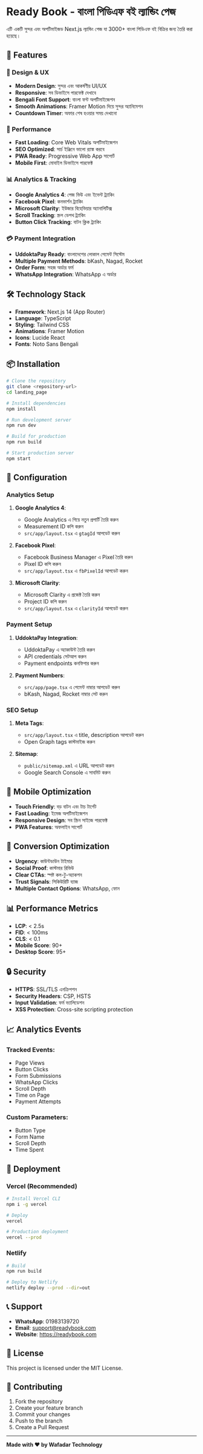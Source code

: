 # Ready Book - বাংলা পিডিএফ বই ল্যান্ডিং পেজ

এটি একটি সুন্দর এবং অপটিমাইজড Next.js ল্যান্ডিং পেজ যা 3000+ বাংলা পিডিএফ বই বিক্রির জন্য তৈরি করা হয়েছে।

## 🚀 Features

### 🎨 Design & UX
- **Modern Design**: সুন্দর এবং আকর্ষণীয় UI/UX
- **Responsive**: সব ডিভাইসে পারফেক্ট দেখাবে
- **Bengali Font Support**: বাংলা ফন্ট অপটিমাইজেশন
- **Smooth Animations**: Framer Motion দিয়ে সুন্দর অ্যানিমেশন
- **Countdown Timer**: অফার শেষ হওয়ার সময় দেখানো

### 📱 Performance
- **Fast Loading**: Core Web Vitals অপটিমাইজেশন
- **SEO Optimized**: সার্চ ইঞ্জিনে ভালো র‍্যাঙ্ক করবে
- **PWA Ready**: Progressive Web App সাপোর্ট
- **Mobile First**: মোবাইল ডিভাইসে পারফেক্ট

### 📊 Analytics & Tracking
- **Google Analytics 4**: পেজ ভিউ এবং ইভেন্ট ট্র্যাকিং
- **Facebook Pixel**: কনভার্শন ট্র্যাকিং
- **Microsoft Clarity**: ইউজার বিহেভিয়ার অ্যানালিটিক্স
- **Scroll Tracking**: স্ক্রল ডেপথ ট্র্যাকিং
- **Button Click Tracking**: বাটন ক্লিক ট্র্যাকিং

### 💳 Payment Integration
- **UddoktaPay Ready**: বাংলাদেশের লোকাল পেমেন্ট সিস্টেম
- **Multiple Payment Methods**: bKash, Nagad, Rocket
- **Order Form**: সহজ অর্ডার ফর্ম
- **WhatsApp Integration**: WhatsApp এ অর্ডার

## 🛠️ Technology Stack

- **Framework**: Next.js 14 (App Router)
- **Language**: TypeScript
- **Styling**: Tailwind CSS
- **Animations**: Framer Motion
- **Icons**: Lucide React
- **Fonts**: Noto Sans Bengali

## 📦 Installation

```bash
# Clone the repository
git clone <repository-url>
cd landing_page

# Install dependencies
npm install

# Run development server
npm run dev

# Build for production
npm run build

# Start production server
npm start
```

## 🔧 Configuration

### Analytics Setup

1. **Google Analytics 4**:
   - Google Analytics এ গিয়ে নতুন প্রপার্টি তৈরি করুন
   - Measurement ID কপি করুন
   - `src/app/layout.tsx` এ `gtagId` আপডেট করুন

2. **Facebook Pixel**:
   - Facebook Business Manager এ Pixel তৈরি করুন
   - Pixel ID কপি করুন
   - `src/app/layout.tsx` এ `fbPixelId` আপডেট করুন

3. **Microsoft Clarity**:
   - Microsoft Clarity এ প্রজেক্ট তৈরি করুন
   - Project ID কপি করুন
   - `src/app/layout.tsx` এ `clarityId` আপডেট করুন

### Payment Setup

1. **UddoktaPay Integration**:
   - UddoktaPay এ অ্যাকাউন্ট তৈরি করুন
   - API credentials সেটআপ করুন
   - Payment endpoints কনফিগার করুন

2. **Payment Numbers**:
   - `src/app/page.tsx` এ পেমেন্ট নাম্বার আপডেট করুন
   - bKash, Nagad, Rocket নাম্বার সেট করুন

### SEO Setup

1. **Meta Tags**:
   - `src/app/layout.tsx` এ title, description আপডেট করুন
   - Open Graph tags কাস্টমাইজ করুন

2. **Sitemap**:
   - `public/sitemap.xml` এ URL আপডেট করুন
   - Google Search Console এ সাবমিট করুন

## 📱 Mobile Optimization

- **Touch Friendly**: বড় বাটন এবং টাচ টার্গেট
- **Fast Loading**: ইমেজ অপটিমাইজেশন
- **Responsive Design**: সব স্ক্রিন সাইজে পারফেক্ট
- **PWA Features**: অফলাইন সাপোর্ট

## 🎯 Conversion Optimization

- **Urgency**: কাউন্টডাউন টাইমার
- **Social Proof**: কাস্টমার রিভিউ
- **Clear CTAs**: স্পষ্ট কল-টু-অ্যাকশন
- **Trust Signals**: সিকিউরিটি ব্যাজ
- **Multiple Contact Options**: WhatsApp, ফোন

## 📊 Performance Metrics

- **LCP**: < 2.5s
- **FID**: < 100ms
- **CLS**: < 0.1
- **Mobile Score**: 90+
- **Desktop Score**: 95+

## 🔒 Security

- **HTTPS**: SSL/TLS এনক্রিপশন
- **Security Headers**: CSP, HSTS
- **Input Validation**: ফর্ম ভ্যালিডেশন
- **XSS Protection**: Cross-site scripting protection

## 📈 Analytics Events

### Tracked Events:
- Page Views
- Button Clicks
- Form Submissions
- WhatsApp Clicks
- Scroll Depth
- Time on Page
- Payment Attempts

### Custom Parameters:
- Button Type
- Form Name
- Scroll Depth
- Time Spent

## 🚀 Deployment

### Vercel (Recommended)
```bash
# Install Vercel CLI
npm i -g vercel

# Deploy
vercel

# Production deployment
vercel --prod
```

### Netlify
```bash
# Build
npm run build

# Deploy to Netlify
netlify deploy --prod --dir=out
```

## 📞 Support

- **WhatsApp**: 01983139720
- **Email**: support@readybook.com
- **Website**: https://readybook.com

## 📄 License

This project is licensed under the MIT License.

## 🤝 Contributing

1. Fork the repository
2. Create your feature branch
3. Commit your changes
4. Push to the branch
5. Create a Pull Request

---

**Made with ❤️ by Wafadar Technology**
